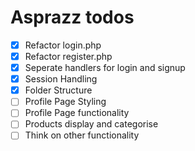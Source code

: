 # Asprazz todos
- [x] Refactor login.php
- [x] Refactor register.php
- [x] Seperate handlers for login and signup
- [x] Session Handling
- [x] Folder Structure
- [ ] Profile Page Styling
- [ ] Profile Page functionality
- [ ] Products display and categorise
- [ ] Think on other functionality
